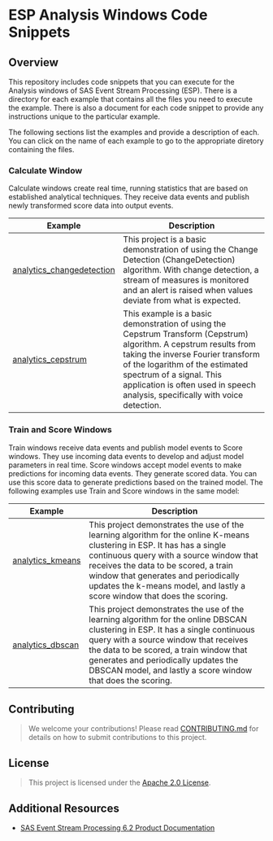 # ESP Analysis Windows Code Snippets

## Overview

This repository includes code snippets that you can execute for the Analysis windows of SAS Event Stream Processing (ESP). There is a directory for each example that contains all the files you need to execute the example. There is also a document for each code snippet to provide any instructions unique to the particular example.

The following sections list the examples and provide a description of each. You can click on the name of each example to go to the appropriate diretory containing the files.

### Calculate Window

Calculate windows create real time, running statistics that are based on established analytical techniques. They receive data events and publish newly transformed score data into output events.

| Example | Description |
| ------ | ------ |
| [analytics_changedetection](examples/calculate/analytics_changedetection) | This project is a basic demonstration of using the Change Detection	(ChangeDetection) algorithm. With change detection, a stream of measures is monitored and an alert is raised when values deviate from what is expected. |
| [analytics_cepstrum](examples/calculate/analytics_cepstrum) | This example is a basic demonstration of using the Cepstrum Transform (Cepstrum) algorithm. A cepstrum results from taking the inverse Fourier transform of the logarithm of the estimated spectrum of a signal. This application is often used in speech analysis, specifically with voice detection. |

### Train and Score Windows

Train windows receive data events and publish model events to Score windows. They use incoming data events to develop and adjust model parameters in real time. Score windows accept model events to make predictions for incoming data events. They generate scored data. You can use this score data to generate predictions based on the trained model. The following examples use Train and Score windows in the same model:

| Example | Description |
| ------ | ------ |
| [analytics_kmeans](examples/train_score/analytics_kmeans) | This project demonstrates the use of the learning algorithm for the online K-means clustering in ESP. It has has a single continuous query with a source window that receives the data to be scored, a train window that generates and periodically updates the k-means model, and lastly a score window that does the scoring. | 
| [analytics_dbscan](examples/train_score/analytics_dbscan) | This project demonstrates the use of the learning algorithm for the online DBSCAN clustering in ESP. It has a single continuous query with a source window that receives the data to be scored, a train window that generates and periodically updates the DBSCAN model, and lastly a score window that does the scoring. |


 
## Contributing

> We welcome your contributions! Please read [CONTRIBUTING.md](CONTRIBUTING.md) for details on how to submit contributions to this project. 

## License

> This project is licensed under the [Apache 2.0 License](LICENSE).

## Additional Resources

* [SAS Event Stream Processing 6.2 Product Documentation](https://go.documentation.sas.com/?cdcId=espcdc&cdcVersion=6.2&docsetId=espov&docsetTarget=home.htm&locale=en)